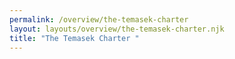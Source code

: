 ```yaml
---
permalink: /overview/the-temasek-charter
layout: layouts/overview/the-temasek-charter.njk
title: "The Temasek Charter "
---
```

